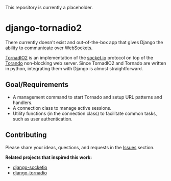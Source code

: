 This repository is currently a placeholder.

django-tornadio2
================

There currently doesn't exist and out-of-the-box app that gives Django the ability to communicate over WebSockets.

[TornadIO2](http://readthedocs.org/docs/tornadio2/en/latest/) is an implementation of the [socket.io](http://socket.io/) protocol on top of the [Torando](http://www.tornadoweb.org/) non-blocking web server. Since TornadIO2 and Tornado are written in python, integrating them with Django is almost straightforward.

Goal/Requirements
-----------------

* A management command to start Tornado and setup URL patterns and handlers.
* A connection class to manage active sessions.
* Utility functions (in the connection class) to facilitate common tasks, such as user authentication.

Contributing
------------
Please share your ideas, questions, and requests in the [Issues](https://github.com/tgcondor/django-tornadio2/issues) section.

**Related projects that inspired this work:**
* [django-socketio](https://github.com/stephenmcd/django-socketio)
* [django-tornadio](https://github.com/k1000/django-tornadio)